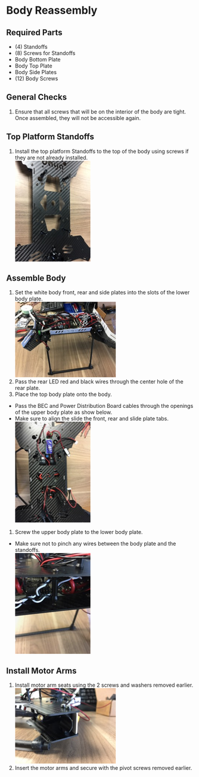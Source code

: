 Body Reassembly
==

Required Parts
--

- (4) Standoffs
- (8) Screws for Standoffs
- Body Bottom Plate
- Body Top Plate
- Body Side Plates
- (12) Body Screws


General Checks
--

1. Ensure that all screws that will be on the interior of the body are tight. Once assembled, they will not be accessible again.


Top Platform Standoffs
--

1. Install the top platform Standoffs to the top of the body using screws if they are not already installed.\
![Standoffs](../images/top_plate_standoffs.jpg)


Assemble Body
--

1. Set the white body front, rear and side plates into the slots of the lower body plate.\
![Body Sides](../images/body_sides.jpg)
1. Pass the rear LED red and black wires through the center hole of the rear plate.
1. Place the top body plate onto the body.
  - Pass the BEC and Power Distribution Board cables through the openings of the upper body plate as show below.
  - Make sure to align the slide the front, rear and slide plate tabs.\
![Body Tabs](../images/body_tabs.jpg)
1. Screw the upper body plate to the lower body plate.
  - Make sure not to pinch any wires between the body plate and the standoffs.\
![Body - Wires](../images/body_wires.jpg)


Install Motor Arms
--

1. Install motor arm seats using the 2 screws and washers removed earlier.\
![Motor Arm Seat](../images/motor_arm_seat.jpg)
1. Insert the motor arms and secure with the pivot screws removed earlier.

